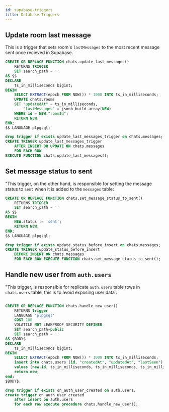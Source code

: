 ```yaml
---
id: supabase-triggers
title: Database Triggers
---
```


## Update room last message

This is a trigger that sets room's `lastMessages` to the most recent message sent once recieved in Supabase.

```sql
CREATE OR REPLACE FUNCTION chats.update_last_messages()
    RETURNS TRIGGER
    SET search_path = ''
AS $$
DECLARE
    ts_in_milliseconds bigint;
BEGIN
    SELECT EXTRACT(epoch FROM NOW()) * 1000 INTO ts_in_milliseconds;
    UPDATE chats.rooms
    SET "updatedAt" = ts_in_milliseconds,
        "lastMessages" = jsonb_build_array(NEW)
    WHERE id = NEW."roomId";
    RETURN NEW;
END;
$$ LANGUAGE plpgsql;

drop trigger if exists update_last_messages_trigger on chats.messages;
CREATE TRIGGER update_last_messages_trigger
    AFTER INSERT OR UPDATE ON chats.messages
    FOR EACH ROW
EXECUTE FUNCTION chats.update_last_messages();
```

## Set message status to sent

"This trigger, on the other hand, is responsible for setting the message status to `sent` when it is added to the `messages` table:

```sql
CREATE OR REPLACE FUNCTION chats.set_message_status_to_sent()
    RETURNS TRIGGER
    SET search_path = ''
AS $$
BEGIN
    NEW.status := 'sent';
    RETURN NEW;
END;
$$ LANGUAGE plpgsql;

drop trigger if exists update_status_before_insert on chats.messages;
CREATE TRIGGER update_status_before_insert
    BEFORE INSERT ON chats.messages
    FOR EACH ROW EXECUTE FUNCTION chats.set_message_status_to_sent();
```

## Handle new user from `auth.users`

"This trigger, is responsible for replicate `auth.users` table rows in `chats.users` table, this is to avoid exposing user data :

```sql

CREATE OR REPLACE FUNCTION chats.handle_new_user()
    RETURNS trigger
    LANGUAGE 'plpgsql'
    COST 100
    VOLATILE NOT LEAKPROOF SECURITY DEFINER
    SET search_path=public
    SET search_path = ''
AS $BODY$
DECLARE
    ts_in_milliseconds bigint;
BEGIN
    SELECT EXTRACT(epoch FROM NOW()) * 1000 INTO ts_in_milliseconds;
    insert into chats.users (id, "createdAt", "updatedAt", "lastSeen")
    values (new.id, ts_in_milliseconds, ts_in_milliseconds, ts_in_milliseconds);
    return new;
end;
$BODY$;

drop trigger if exists on_auth_user_created on auth.users;
create trigger on_auth_user_created
    after insert on auth.users
    for each row execute procedure chats.handle_new_user();

```